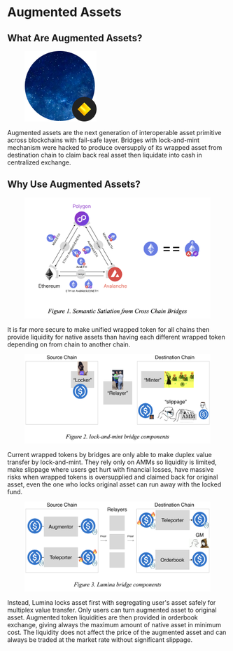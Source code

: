 # Augmented Assets

## What Are Augmented Assets?

<figure><img src="../../.gitbook/assets/augmented-asset.png" alt=""><figcaption></figcaption></figure>

Augmented assets are the next generation of interoperable asset primitive across blockchains with fail-safe layer. Bridges with lock-and-mint mechanism were hacked to produce oversupply of its wrapped asset from destination chain to claim back real asset then liquidate into cash in centralized exchange.

## Why Use Augmented Assets?&#x20;

<figure><img src="../../.gitbook/assets/image (2).png" alt="" width="563"><figcaption></figcaption></figure>

It is far more secure to make unified wrapped token for all chains then provide liquidity for native assets than having each different wrapped token depending on from chain to another chain.

<figure><img src="../../.gitbook/assets/image (1) (1).png" alt="" width="563"><figcaption></figcaption></figure>

Current wrapped tokens by bridges are only able to make duplex value transfer by lock-and-mint. They rely only on AMMs so liquidity is limited, make slippage where users get hurt with financial losses, have massive risks when wrapped tokens is oversupplied and claimed back for original asset, even the one who locks original asset can run away with the locked fund.&#x20;

<figure><img src="../../.gitbook/assets/image (1) (1) (1).png" alt="" width="563"><figcaption></figcaption></figure>

Instead, Lumina locks asset first with segregating user's asset safely for multiplex value transfer. Only users can turn augmented asset to original asset. Augmented token liquidities are then provided in orderbook exchange, giving always the maximum amount of native asset in minimum cost. The liquidity does not affect the price of the augmented asset and can always be traded at the market rate without significant slippage.
